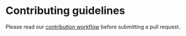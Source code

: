 # Contributing guidelines

Please read our [contribution workflow][contributing] before submitting a pull request.

[contributing]: https://github.com/mosheya/etcd/blob/master/CONTRIBUTING.md#contribution-flow

